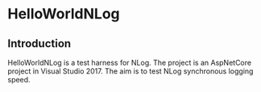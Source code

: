 # HelloWorldNLog

## Introduction

HelloWorldNLog is a test harness for NLog.  The project is an AspNetCore project in Visual Studio 2017.  The aim is to test NLog synchronous logging speed.